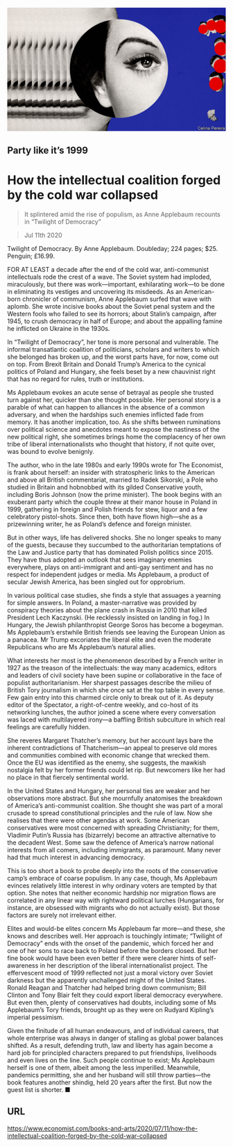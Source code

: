 ![](./images/20200711_BKD002_0.jpg)

## Party like it’s 1999

# How the intellectual coalition forged by the cold war collapsed

> It splintered amid the rise of populism, as Anne Applebaum recounts in “Twilight of Democracy”

> Jul 11th 2020

Twilight of Democracy. By Anne Applebaum. Doubleday; 224 pages; $25. Penguin; £16.99.

FOR AT LEAST a decade after the end of the cold war, anti-communist intellectuals rode the crest of a wave. The Soviet system had imploded, miraculously, but there was work—important, exhilarating work—to be done in eliminating its vestiges and uncovering its misdeeds. As an American-born chronicler of communism, Anne Applebaum surfed that wave with aplomb. She wrote incisive books about the Soviet penal system and the Western fools who failed to see its horrors; about Stalin’s campaign, after 1945, to crush democracy in half of Europe; and about the appalling famine he inflicted on Ukraine in the 1930s.

In “Twilight of Democracy”, her tone is more personal and vulnerable. The informal transatlantic coalition of politicians, scholars and writers to which she belonged has broken up, and the worst parts have, for now, come out on top. From Brexit Britain and Donald Trump’s America to the cynical politics of Poland and Hungary, she feels beset by a new chauvinist right that has no regard for rules, truth or institutions.

Ms Applebaum evokes an acute sense of betrayal as people she trusted turn against her, quicker than she thought possible. Her personal story is a parable of what can happen to alliances in the absence of a common adversary, and when the hardships such enemies inflicted fade from memory. It has another implication, too. As she shifts between ruminations over political science and anecdotes meant to expose the nastiness of the new political right, she sometimes brings home the complacency of her own tribe of liberal internationalists who thought that history, if not quite over, was bound to evolve benignly.

The author, who in the late 1980s and early 1990s wrote for The Economist, is frank about herself: an insider with stratospheric links to the American and above all British commentariat, married to Radek Sikorski, a Pole who studied in Britain and hobnobbed with its gilded Conservative youth, including Boris Johnson (now the prime minister). The book begins with an exuberant party which the couple threw at their manor house in Poland in 1999, gathering in foreign and Polish friends for stew, liquor and a few celebratory pistol-shots. Since then, both have flown high—she as a prizewinning writer, he as Poland’s defence and foreign minister.

But in other ways, life has delivered shocks. She no longer speaks to many of the guests, because they succumbed to the authoritarian temptations of the Law and Justice party that has dominated Polish politics since 2015. They have thus adopted an outlook that sees imaginary enemies everywhere, plays on anti-immigrant and anti-gay sentiment and has no respect for independent judges or media. Ms Applebaum, a product of secular Jewish America, has been singled out for opprobrium.

In various political case studies, she finds a style that assuages a yearning for simple answers. In Poland, a master-narrative was provided by conspiracy theories about the plane crash in Russia in 2010 that killed President Lech Kaczynski. (He recklessly insisted on landing in fog.) In Hungary, the Jewish philanthropist George Soros has become a bogeyman. Ms Applebaum’s erstwhile British friends see leaving the European Union as a panacea. Mr Trump excoriates the liberal elite and even the moderate Republicans who are Ms Applebaum’s natural allies.

What interests her most is the phenomenon described by a French writer in 1927 as the treason of the intellectuals: the way many academics, editors and leaders of civil society have been supine or collaborative in the face of populist authoritarianism. Her sharpest passages describe the milieu of British Tory journalism in which she once sat at the top table in every sense. Few gain entry into this charmed circle only to break out of it. As deputy editor of the Spectator, a right-of-centre weekly, and co-host of its networking lunches, the author joined a scene where every conversation was laced with multilayered irony—a baffling British subculture in which real feelings are carefully hidden.

She reveres Margaret Thatcher’s memory, but her account lays bare the inherent contradictions of Thatcherism—an appeal to preserve old mores and communities combined with economic change that wrecked them. Once the EU was identified as the enemy, she suggests, the mawkish nostalgia felt by her former friends could let rip. But newcomers like her had no place in that fiercely sentimental world.

In the United States and Hungary, her personal ties are weaker and her observations more abstract. But she mournfully anatomises the breakdown of America’s anti-communist coalition. She thought she was part of a moral crusade to spread constitutional principles and the rule of law. Now she realises that there were other agendas at work. Some American conservatives were most concerned with spreading Christianity; for them, Vladimir Putin’s Russia has (bizarrely) become an attractive alternative to the decadent West. Some saw the defence of America’s narrow national interests from all comers, including immigrants, as paramount. Many never had that much interest in advancing democracy.

This is too short a book to probe deeply into the roots of the conservative camp’s embrace of coarse populism. In any case, though, Ms Applebaum evinces relatively little interest in why ordinary voters are tempted by that option. She notes that neither economic hardship nor migration flows are correlated in any linear way with rightward political lurches (Hungarians, for instance, are obsessed with migrants who do not actually exist). But those factors are surely not irrelevant either.

Elites and would-be elites concern Ms Applebaum far more—and these, she knows and describes well. Her approach is touchingly intimate; “Twilight of Democracy” ends with the onset of the pandemic, which forced her and one of her sons to race back to Poland before the borders closed. But her fine book would have been even better if there were clearer hints of self-awareness in her description of the liberal internationalist project. The effervescent mood of 1999 reflected not just a moral victory over Soviet darkness but the apparently unchallenged might of the United States. Ronald Reagan and Thatcher had helped bring down communism; Bill Clinton and Tony Blair felt they could export liberal democracy everywhere. But even then, plenty of conservatives had doubts, including some of Ms Applebaum’s Tory friends, brought up as they were on Rudyard Kipling’s imperial pessimism.

Given the finitude of all human endeavours, and of individual careers, that whole enterprise was always in danger of stalling as global power balances shifted. As a result, defending truth, law and liberty has again become a hard job for principled characters prepared to put friendships, livelihoods and even lives on the line. Such people continue to exist; Ms Applebaum herself is one of them, albeit among the less imperilled. Meanwhile, pandemics permitting, she and her husband will still throw parties—the book features another shindig, held 20 years after the first. But now the guest list is shorter. ■

## URL

https://www.economist.com/books-and-arts/2020/07/11/how-the-intellectual-coalition-forged-by-the-cold-war-collapsed
